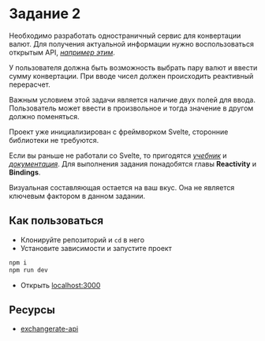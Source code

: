 # Задание 2

Необходимо разработать одностраничный сервис для конвертации валют. Для получения актуальной информации нужно воспользоваться открытым API, [_например этим_](https://www.exchangerate-api.com/docs/free).

У пользователя должна быть возможность выбрать пару валют и ввести сумму конвертации. При вводе чисел должен происходить реактивный перерасчет.

Важным условием этой задачи является наличие двух полей для ввода. Пользователь может ввести в произвольное и тогда значение в другом должно поменяться.

Проект уже инициализирован с фреймворком Svelte, сторонние библиотеки не требуются.

Если вы раньше не работали со Svelte, то пригодятся [_учебник_](https://learn.svelte.dev/tutorial/welcome-to-svelte) и [_документация_](https://svelte.dev/docs/introduction). Для выполнения задания понадобятся главы **Reactivity** и **Bindings**.

Визуальная составляющая остается на ваш вкус. Она не является ключевым фактором в данном задании.

## Как пользоваться

- Клонируйте репозиторий и `cd` в него
- Установите зависимости и запустите проект

```bash
npm i
npm run dev
```

- Открыть [localhost:3000](http://localhost:3000)

## Ресурсы

- [exchangerate-api](https://www.exchangerate-api.com/)
